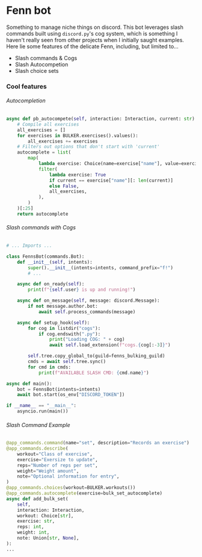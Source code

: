 # Fenn bot
Something to manage niche things on discord. This bot leverages slash commands built using `discord.py`'s cog system, which is something I haven't really seen from other projects when I initially saught examples. Here lie some features of the delicate Fenn, including, but limited to...
- Slash commands & Cogs
- Slash Autocompetion
- Slash choice sets

### Cool features

###### Autocompletion
```py
async def pb_autocompete(self, interaction: Interaction, current: str):
    # Compile all exercises
    all_exercises = []
    for exercises in BULKER.exercises().values():
        all_exercises += exercises
    # Filters out options that don't start with 'current'
    autocomplete = list(
        map(
            lambda exercise: Choice(name=exercise["name"], value=exercise["name"]),
            filter(
                lambda exercise: True
                if current == exercise["name"][: len(current)]
                else False,
                all_exercises,
            ),
        )
    )[:25]
    return autocomplete
```

###### Slash commands with Cogs
```py
# ... Imports ...

class FennsBot(commands.Bot):
    def __init__(self, intents):
        super().__init__(intents=intents, command_prefix="f!")
        # ...

    async def on_ready(self):
        print(f"{self.user} is up and running!")

    async def on_message(self, message: discord.Message):
        if not message.author.bot:
            await self.process_commands(message)

    async def setup_hook(self):
        for cog in listdir("cogs"):
            if cog.endswith(".py"):
                print("Loading COG: " + cog)
                await self.load_extension(f"cogs.{cog[:-3]}")

        self.tree.copy_global_to(guild=fenns_bulking_guild)
        cmds = await self.tree.sync()
        for cmd in cmds:
            print(f"AVAILABLE SLASH CMD: {cmd.name}")

async def main():
    bot = FennsBot(intents=intents)
    await bot.start(os_env["DISCORD_TOKEN"])

if __name__ == "__main__":
    asyncio.run(main())
```

###### Slash Command Example
```py
@app_commands.command(name="set", description="Records an exercise")
@app_commands.describe(
    workout="Class of exercise",
    exercise="Exersize to update",
    reps="Number of reps per set",
    weight="Weight amount",
    note="Optional information for entry",
)
@app_commands.choices(workout=BULKER.workouts())
@app_commands.autocomplete(exercise=bulk_set_autocomplete)
async def add_bulk_set(
    self,
    interaction: Interaction,
    workout: Choice[str],
    exercise: str,
    reps: int,
    weight: int,
    note: Union[str, None],
): 
...
```
